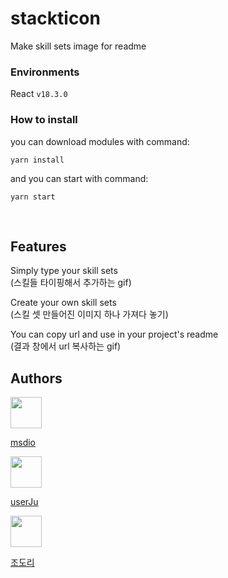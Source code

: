 # stackticon

Make skill sets image for readme

### Environments

React `v18.3.0`

### How to install

you can download modules with command:

```
yarn install
```

and you can start with command:

```
yarn start
```

<br/>

## Features

Simply type your skill sets<br/>
(스킬들 타이핑해서 추가하는 gif)

Create your own skill sets<br/>
(스킬 셋 만들어진 이미지 하나 가져다 놓기)

You can copy url and use in your project's readme<br/>
(결과 창에서 url 복사하는 gif)

## Authors

<a href='https://github.com/msdio'>
  <img src='https://avatars.githubusercontent.com/u/59170680?v=4' width='50px' height='50px'>
  <p>msdio</p>
</a>
<a href='https://github.com/userJu'>
  <img src='https://avatars.githubusercontent.com/u/87933367?v=4' width='50px' height='50px'>
  <p>userJu</p>
</a>
<a href='https://github.com/msdio'>
  <img src='https://avatars.githubusercontent.com/u/59170680?v=4' width='50px' height='50px'>
  <p>조도리</p>
</a>
